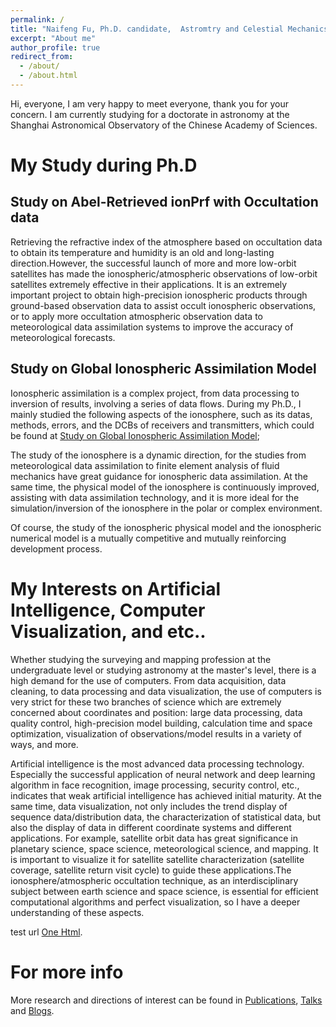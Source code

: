 ```yaml
---
permalink: /
title: "Naifeng Fu, Ph.D. candidate,  Astromtry and Celestial Mechanics"
excerpt: "About me"
author_profile: true
redirect_from: 
  - /about/
  - /about.html
---
```


Hi, everyone, I am very happy to meet everyone, thank you for your concern. I am currently studying for a doctorate in astronomy at the Shanghai Astronomical Observatory of the Chinese Academy of Sciences.

My Study during Ph.D
====

Study on Abel-Retrieved ionPrf with Occultation data
---
Retrieving the refractive index of the atmosphere based on occultation data to obtain its temperature and humidity is an old and long-lasting direction.However, the successful launch of more and more low-orbit satellites has made the ionospheric/atmospheric observations of low-orbit satellites extremely effective in their applications. It is an extremely important project to obtain high-precision ionospheric products through ground-based observation data to assist occult ionospheric observations, or to apply more occultation atmospheric observation data to meteorological data assimilation systems to improve the accuracy of meteorological forecasts.

Study on Global Ionospheric Assimilation Model
---
Ionospheric assimilation is a complex project, from data processing to inversion of results, involving a series of data flows. During my Ph.D., I mainly studied the following aspects of the ionosphere, such as its datas, methods, errors, and the DCBs of receivers and transmitters, which could be found at [Study on Global Ionospheric Assimilation Model](https://niphy.github.io/posts/2017/10/blog-post-3);

The study of the ionosphere is a dynamic direction, for the studies from meteorological data assimilation to finite element analysis of fluid mechanics have great guidance for ionospheric data assimilation. At the same time, the physical model of the ionosphere is continuously improved, assisting with data assimilation technology, and it is more ideal for the simulation/inversion of the ionosphere in the polar or complex environment.

Of course, the study of the ionospheric physical model and the ionospheric numerical model is a mutually competitive and mutually reinforcing development process.


My Interests on Artificial Intelligence, Computer Visualization, and etc..
===

Whether studying the surveying and mapping profession at the undergraduate level or studying astronomy at the master's level, there is a high demand for the use of computers. From data acquisition, data cleaning, to data processing and data visualization, the use of computers is very strict for these two branches of science which are extremely concerned about coordinates and position: large data processing, data quality control, high-precision model building, calculation time and space optimization, visualization of observations/model results in a variety of ways, and more.

Artificial intelligence is the most advanced data processing technology. Especially the successful application of neural network and deep learning algorithm in face recognition, image processing, security control, etc., indicates that weak artificial intelligence has achieved initial maturity. At the same time, data visualization, not only includes the trend display of sequence data/distribution data, the characterization of statistical data, but also the display of data in different coordinate systems and different applications. For example, satellite orbit data has great significance in planetary science, space science, meteorological science, and mapping. It is important to visualize it for satellite satellite characterization (satellite coverage, satellite return visit cycle) to guide these applications.The ionosphere/atmospheric occultation technique, as an interdisciplinary subject between earth science and space science, is essential for efficient computational algorithms and perfect visualization, so I have a deeper understanding of these aspects.

test url [One Html](https://niphy.github.io/2014-03-12-blog-post-2.html).

For more info
====
More research and directions of interest can be found in [Publications](https://niphy.github.io/publications), [Talks](https://niphy.github.io/talks) and [Blogs](https://niphy.github.io/year-archive/).

